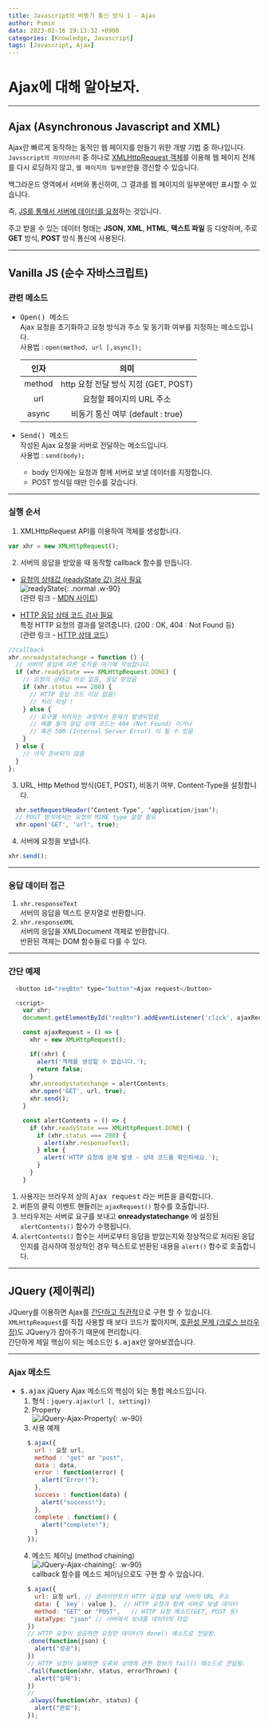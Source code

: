 ```yaml
---
title: Javascript의 비동기 통신 방식 1 - Ajax
author: Psmin
data: 2023-02-16 19:13:32 +0900
categories: [Knowledge, Javascript]
tags: [Javascript, Ajax]
---
```


# Ajax에 대해 알아보자.

---

## Ajax (Asynchronous Javascript and XML)

Ajax란 빠르게 동작하는 동적인 웹 페이지를 만들기 위한 개발 기법 중 하나입니다.  
`Javsscript의 라이브러리` 중 하나로 <u>XMLHttpRequest 객체</u>를 이용해 웹 페이지 전체를 다시 로딩하지 않고, `웹 페이지의 일부분`만을 갱신할 수 있습니다.

백그라운드 영역에서 서버와 통신하여, 그 결과를 웹 페이지의 일부분에만 표시할 수 있습니다.

즉, <u>JS를 통해서 서버에 데이터를 요청</u>하는 것입니다.

주고 받을 수 있는 데이터 형태는 **JSON**, **XML**, **HTML**, **텍스트 파일** 등 다양하며, 주로 **GET** 방식, **POST** 방식 통신에 사용된다.

---

## Vanilla JS (순수 자바스크립트)

### 관련 메소드

- <kbd>Open() 메소드</kbd>  
  Ajax 요청을 초기화하고 요청 방식과 주소 및 동기화 여부를 지정하는 메소드입니다.  
  사용법 : `open(method, url [,async]);`

  |  인자  |                 의미                 |
  | :----: | :----------------------------------: |
  | method | http 요청 전달 방식 지정 (GET, POST) |
  |  url   |       요청할 페이지의 URL 주소       |
  | async  |  비동기 통신 여부 (default : true)   |

- <kbd>Send() 메소드</kbd>  
  작성된 Ajax 요청을 서버로 전달하는 메소드입니다.  
  사용법 : `send(body);`
  - body 인자에는 요청과 함께 서버로 보낼 데이터를 지정합니다.
  - POST 방식일 때만 인수를 갖습니다.

---

### 실행 순서

1. XMLHttpRequest API를 이용하여 객체를 생성합니다.

```js
var xhr = new XMLHttpRequest();
```

2. 서버의 응답을 받았을 때 동작할 callback 함수를 만듭니다.

- <u>요청의 상태값 (readyState 값) 검사 필요</u>  
   ![readyState](/assets/img/readystate.png){: .normal .w-90}  
   (관련 링크 - [MDN 사이트](https://developer.mozilla.org/en-US/docs/Web/API/XMLHttpRequest/readyState))

- <u>HTTP 응답 상태 코드 검사 필요</u>  
   특정 HTTP 요청의 결과를 알려줍니다. (200 : OK, 404 : Not Found 등)  
   (관련 링크 - [HTTP 상태 코드](https://developer.mozilla.org/ko/docs/Web/HTTP/Status))

```js
//callback
xhr.onreadystatechange = function () {
  // 서버의 응답에 따른 로직을 여기에 작성합니다.
  if (xhr.readyState === XMLHttpRequest.DONE) {
    // 요청의 상태값 이상 없음, 응답 받았음
    if (xhr.status === 200) {
      // HTTP 응답 코드 이상 없음!
      // 처리 작성 !
    } else {
      // 요구를 처리하는 과정에서 문제가 발생되었음
      // 예를 들어 응답 상태 코드는 404 (Not Found) 이거나
      // 혹은 500 (Internal Server Error) 이 될 수 있음
    }
  } else {
    // 아직 준비되지 않음
  }
};
```

3. URL, Http Method 방식(GET, POST), 비동기 여부, Content-Type을 설정합니다.

```js
  xhr.setRequestHeader(‘Content-Type’, ‘application/json’);
  // POST 방식에서는 요청의 MIME type 설정 필요
  xhr.open('GET', 'url', true);
```

4. 서버에 요청을 보냅니다.

```js
xhr.send();
```

---

### 응답 데이터 접근

1. `xhr.responseText`  
   서버의 응답을 텍스트 문자열로 반환합니다.
2. `xhr.responseXML`  
   서버의 응답을 XMLDocument 객체로 반환합니다.  
   반환된 객체는 DOM 함수들로 다룰 수 있다.

---

### 간단 예제

```js
  <button id="reqBtn" type="button">Ajax request</button>

  <script>
    var xhr;
    document.getElementById("reqBtn").addEventListener('click', ajaxRequest);

    const ajaxRequest = () => {
      xhr = new XMLHttpRequest();

      if(!xhr) {
        alert('객체를 생성할 수 없습니다.');
        return false;
      }
      xhr.onreadystatechange = alertContents;
      xhr.open('GET', url, true);
      xhr.send();
    }

    const alertContents = () => {
      if (xhr.readyState === XMLHttpRequest.DONE) {
        if (xhr.status === 200) {
          alert(xhr.responseText);
        } else {
          alert('HTTP 요청에 문제 발생 - 상태 코드를 확인하세요.');
        }
      }
    }
```

1. 사용자는 브라우저 상의 <kbd>Ajax request</kbd> 라는 버튼을 클릭합니다.
2. 버튼의 클릭 이벤트 핸들러는 `ajaxRequest()` 함수를 호출합니다.
3. 브라우저는 서버로 요구를 보내고 **onreadystatechange** 에 설정된 `alertContents()` 함수가 수행됩니다.
4. `alertContents()` 함수는 서버로부터 응답을 받았는지와 정상적으로 처리된 응답인지를 검사하여 정상적인 경우 텍스트로 반환된 내용을 `alert()` 함수로 호출합니다.

---

## JQuery (제이쿼리)

JQuery를 이용하면 Ajax를 <u>간단하고 직관적</u>으로 구현 할 수 있습니다.  
`XMLHttpReaquest`를 직접 사용할 때 보다 코드가 짧아지며, <u>호환성 문제 (크로스 브라우징)</u>도 JQuery가 잡아주기 때문에 편리합니다.  
간단하게 제일 핵심이 되는 메소드인 <kbd>$.ajax</kbd>만 알아보겠습니다.

---

### Ajax 메소드

- <kbd>$.ajax</kbd>
  jQuery Ajax 메소드의 핵심이 되는 통합 메소드입니다.
  1. 형식 : `jquery.ajax(url [, setting])`
  2. Property  
     ![JQuery-Ajax-Property](/assets/img/jquery-ajax-property.png){: .w-90}
  3. 사용 예제
  ```js
    $.ajax({
      url : 요청 url,
      method : "get" or "post",
      data : data,
      error : function(error) {
        alert("Error!");
      },
      success : function(data) {
        alert("success!");
      },
      complete : function() {
        alert("complete!");
      }
    });
  ```
  4. 메소드 체이닝 (method chaining)  
     ![JQuery-Ajax-chaining](/assets/img/jquery-ajax-chaining.png){: .w-90}  
     callback 함수를 메소드 체이닝으로도 구현 할 수 있습니다.
  ```js
    $.ajax({
      url: 요청 url, // 클라이언트가 HTTP 요청을 보낼 서버의 URL 주소
      data: { `key`: value },  // HTTP 요청과 함께 서버로 보낼 데이터
      method: "GET" or "POST",   // HTTP 요청 메소드(GET, POST 등)
      dataType: "json" // 서버에서 보내줄 데이터의 타입
    })
    // HTTP 요청이 성공하면 요청한 데이터가 done() 메소드로 전달됨.
    .done(function(json) {
      alert("성공");
    })
    // HTTP 요청이 실패하면 오류와 상태에 관한 정보가 fail() 메소드로 전달됨.
    .fail(function(xhr, status, errorThrown) {
      alert("실패");
    })
    //
    .always(function(xhr, status) {
      alert("완료");
    });
  ```
